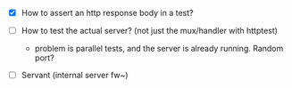 - [x] How to assert an http response body in a test?
- [ ] How to test the actual server? (not just the mux/handler with httptest)
  - problem is parallel tests, and the server is already running. Random port?

- [ ] Servant (internal server fw~)